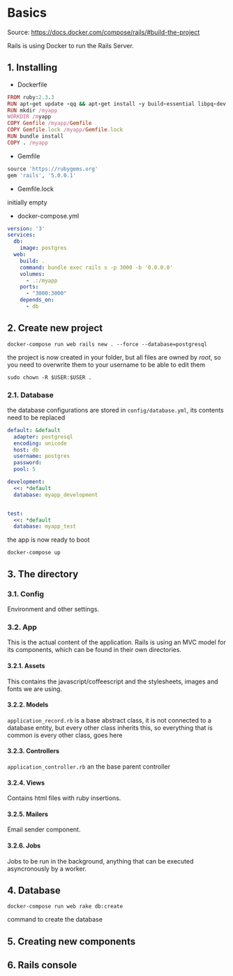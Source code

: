 # Basics

Source: https://docs.docker.com/compose/rails/#build-the-project

Rails is using Docker to run the Rails Server.

## 1. Installing

- Dockerfile

```ruby
FROM ruby:2.3.3
RUN apt-get update -qq && apt-get install -y build-essential libpq-dev nodejs
RUN mkdir /myapp
WORKDIR /myapp
COPY Gemfile /myapp/Gemfile
COPY Gemfile.lock /myapp/Gemfile.lock
RUN bundle install
COPY . /myapp
```

- Gemfile

```ruby
source 'https://rubygems.org'
gem 'rails', '5.0.0.1'
```

- Gemfile.lock

initially empty

- docker-compose.yml

```yml
version: '3'
services:
  db:
    image: postgres
  web:
    build: .
    command: bundle exec rails s -p 3000 -b '0.0.0.0'
    volumes:
      - .:/myapp
    ports:
      - "3000:3000"
    depends_on:
      - db
```

## 2. Create new project

`docker-compose run web rails new . --force --database=postgresql`

the project is now created in your folder, but all files are owned by *root*, so you need to overwrite them to your username to be able to edit them

`sudo chown -R $USER:$USER .`

### 2.1. Database

the database configurations are stored in `config/database.yml`, its contents need to be replaced

```yml
default: &default
  adapter: postgresql
  encoding: unicode
  host: db
  username: postgres
  password:
  pool: 5

development:
  <<: *default
  database: myapp_development


test:
  <<: *default
  database: myapp_test
```

the app is now ready to boot

`docker-compose up`

## 3. The directory

### 3.1. Config

Environment and other settings.

### 3.2. App

This is the actual content of the application. Rails is using an MVC model for its components, which can be found in their own directories.

#### 3.2.1. Assets

This contains the javascript/coffeescript and the stylesheets, images and fonts we are using.

#### 3.2.2. Models

`application_record.rb` is a base abstract class, it is not connected to a database entity, but every other class inherits this, so everything that is common is every other class, goes here

#### 3.2.3. Controllers

`application_controller.rb` an the base parent controller

#### 3.2.4. Views

Contains html files with ruby insertions.

#### 3.2.5. Mailers

Email sender component.

#### 3.2.6. Jobs

Jobs to be run in the background, anything that can be executed asyncronously by a worker.

## 4. Database

`docker-compose run web rake db:create`

command to create the database

## 5. Creating new components



## 6. Rails console

